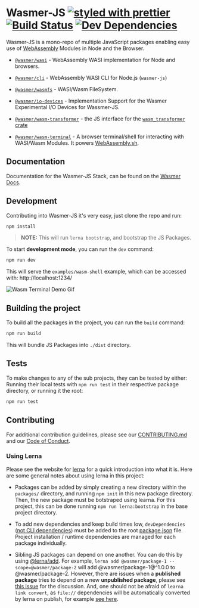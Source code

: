 # Wasmer-JS [![styled with prettier](https://img.shields.io/badge/styled_with-prettier-ff69b4.svg)](https://github.com/prettier/prettier) [![Build Status](https://dev.azure.com/wasmerio/wasmer-js/_apis/build/status/wasmerio.wasmer-js?branchName=master)](https://dev.azure.com/wasmerio/wasmer-js/_build/latest?definitionId=4&branchName=master) [![Dev Dependencies](https://david-dm.org/wasmerio/wasmer-js/dev-status.svg)](https://david-dm.org/wasmerio/wasmer-js?type=dev)

<!-- [![Greenkeeper badge](https://badges.greenkeeper.io/wasmerio/wasmer-js.svg)](https://greenkeeper.io/) -->
<!-- [![Coveralls](https://img.shields.io/coveralls/wasmerio/wasmer-js.svg)](https://coveralls.io/github/wasmerio/wasmer-js)  -->

Wasmer-JS is a mono-repo of multiple JavaScript packages enabling easy use of [WebAssembly](https://webassembly.org) Modules in Node and the Browser.

- [`@wasmer/wasi`](./packages/wasi) - WebAssembly WASI implementation for Node and browsers.

- [`@wasmer/cli`](./packages/cli) - WebAssembly WASI CLI for Node.js (`wasmer-js`)

- [`@wasmer/wasmfs`](./packages/wasmfs) - WASI/Wasm FileSystem.

- [`@wasmer/io-devices`](./packages/io-devices) - Implementation Support for the Wasmer Experimental I/O Devices for Wassmer-JS.

- [`@wasmer/wasm-transformer`](./packages/wasm-transformer) - the JS interface for the [`wasm_transformer` crate](./crates/wasm_transformer)

- [`@wasmer/wasm-terminal`](./packages/wasm-terminal) - A browser terminal/shell for interacting with WASI/Wasm Modules. It powers [WebAssembly.sh](https://webassembly.sh/).

## Documentation

Documentation for the Wasmer-JS Stack, can be found on the [Wasmer Docs](https://docs.wasmer.io/wasmer-js/wasmer-js).

## Development

Contributing into Wasmer-JS it's very easy, just clone the repo and run:

```bash
npm install
```

> **NOTE:** This will run `lerna bootstrap`, and bootstrap the JS Packages.

To start **development mode**, you can run the `dev` command:

```bash
npm run dev
```

This will serve the `examples/wasm-shell` example, which can be accessed with: http://localhost:1234/

![Wasm Terminal Demo Gif](./packages/wasm-terminal/assets/wasm-terminal-demo.gif)

## Building the project

To build all the packages in the project, you can run the `build` command:

```bash
npm run build
```

This will bundle JS Packages into `./dist` directory.

## Tests

To make changes to any of the sub projects, they can be tested by either: Running their local tests with `npm run test` in their respective package directory, or running it the root:

```bash
npm run test
```

## Contributing

For additional contribution guidelines, please see our [CONTRIBUTING.md](./CONTRIBUTING.md) and our [Code of Conduct](./code-of-conduct.md).

### Using Lerna

Please see the website for [lerna](https://lerna.js.org/) for a quick introduction into what it is. Here are some general notes about using lerna in this project:

- Packages can be added by simply creating a new directory within the `packages/` directory, and running `npm init` in this new package directory. Then, the new package must be botstraped using learna. For this project, this can be done running `npm run lerna:bootstrap` in the base project directory.

- To add new dependencies and keep build times low, `devDependencies` ([not CLI dependencies](https://github.com/lerna/lerna/issues/1079#issuecomment-337660289)) must be added to the root [package.json](./package.json) file. Project installation / runtime dependencies are managed for each package individually.

- Sibling JS packages can depend on one another. You can do this by using [@lerna/add](https://github.com/lerna/lerna/pull/1069). For example, `lerna add @wasmer/package-1 --scope=@wasmer/package-2` will add @wasmer/package-1@^1.0.0 to @wasmer/package-2. However, there are issues when a **published package** tries to depend on a new **unpublished package**, please see [this issue](https://github.com/lerna/lerna/issues/2011) for the discussion. And, one should not be afraid of `learna link convert`, as `file://` dependencies will be automatically converted by lerna on publish, for example [see here](https://github.com/lerna/lerna/issues/1588#issue-352232646).
